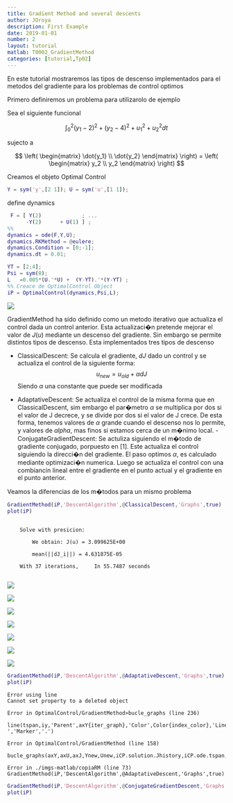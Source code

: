 ```yaml
---
title: Gradient Method and several descents
author: JOroya
description: First Example
date: 2019-01-01
number: 2
layout: tutorial
matlab: T0002_GradientMethod
categories: [tutorial,Tp02]
---
```


En este tutorial mostraremos las tipos de descenso implementados para el metodos del gradiente para los problemas de control optimos


Primero definiremos un problema para utilizarolo de ejemplo


Sea el siguiente funcional


$$ \int_0^2 (y_1-2)^2 + (y_2-4)^2 + u_1^2 + u_2^2 dt $$


sujecto a


$$ \left( \begin{matrix}       \dot{y_1} \\       \dot{y_2}     \end{matrix} \right)    =     \left( \begin{matrix}               y_2     \\               y_2      \end{matrix} \right) $$


Creamos el objeto Optimal Control

```matlab
Y = sym('y',[2 1]); U = sym('u',[1 1]);
```


define dynamics

```matlab
 F = [ Y(2)             ; ...
      -Y(2)      + U(1) ] ;
%%
dynamics = ode(F,Y,U);
dynamics.RKMethod = @eulere;
dynamics.Condition = [0;-1];
dynamics.dt = 0.01;
```

```matlab
YT = [2;4];
Psi = sym(0);
L   =0.005*(U.'*U) +  (Y-YT).'*(Y-YT) ;
%% Creace de OptimalControl Object
iP = OptimalControl(dynamics,Psi,L);
```


![]({{site.url}}/{{site.baseurl}}/assets/imgs/tutorials/Tp02/T0002/copiaRM_01.png)

GradientMethod ha sido definido como un metodo iterativo que actualiza el control dada un control anterior. Esta actualizaci&#65533;n pretende mejorar el valor de $J(u)$ mediante un descenso del gradiente. Sin embargo se permite distintos tipos de descenso. Esta implementados tres tipos de descenso


- ClassicalDescent: Se calcula el gradiente, $dJ$ dado un control y se                       actualiza el control de la siguiente forma:                       $$u_{new} =  u_{old} + \alpha dJ$$ Siendo $\alpha$                       una constante que puede ser modificada


- AdaptativeDescent: Se actualiza el control de la misma forma que en                       ClassicalDescent, sim embargo el par&#65533;metro $\alpha$ se multiplica por dos                       si el valor de J decrece, y se divide por dos si el valor de J crece. De                       esta forma, tenemos valores de $\alpha$ grande cuando el descenso nos lo                       permite, y valores de $alpha$, mas finos si estamos cerca de un m&#65533;nimo                       local. - ConjugateGradientDescent: Se actuliza siguiendo el m&#65533;todo de gradiente                             conjugado, porpuesto en [1]. Este actualiza                             el control siguiendo la direcci&#65533;n del                             gradiente. El paso optimos $\alpha$, es                             calculado mediante optimizaci&#65533;n numerica.                             Luego se actualiza el control con una                             combiancin lineal entre el gradiente en el                             punto actual y el gradiente en el punto                             anterior.


Veamos la diferencias de los m&#65533;todos para un mismo problema

```matlab
GradientMethod(iP,'DescentAlgorithm',@ClassicalDescent,'Graphs',true)
plot(iP)
```


```

    Solve with presicion: 

        We obtain: J(u) = 3.099625E+00

        mean(||dJ_i||) = 4.631875E-05

    With 37 iterations,     In 55.7487 seconds


```


![]({{site.url}}/{{site.baseurl}}/assets/imgs/tutorials/Tp02/T0002/copiaRM_02.png)

![]({{site.url}}/{{site.baseurl}}/assets/imgs/tutorials/Tp02/T0002/copiaRM_03.png)

![]({{site.url}}/{{site.baseurl}}/assets/imgs/tutorials/Tp02/T0002/copiaRM_04.png)

![]({{site.url}}/{{site.baseurl}}/assets/imgs/tutorials/Tp02/T0002/copiaRM_05.png)

![]({{site.url}}/{{site.baseurl}}/assets/imgs/tutorials/Tp02/T0002/copiaRM_06.png)

![]({{site.url}}/{{site.baseurl}}/assets/imgs/tutorials/Tp02/T0002/copiaRM_07.png)

![]({{site.url}}/{{site.baseurl}}/assets/imgs/tutorials/Tp02/T0002/copiaRM_08.png)


```matlab
GradientMethod(iP,'DescentAlgorithm',@AdaptativeDescent,'Graphs',true)
plot(iP)
```


```
Error using line
Cannot set property to a deleted object

Error in OptimalControl/GradientMethod>bucle_graphs (line 236)
                line(tspan,iy,'Parent',axY{iter_graph},'Color',Color{index_color},'LineStyle','-','Marker','.')

Error in OptimalControl/GradientMethod (line 158)
                bucle_graphs(axY,axU,axJ,Ynew,Unew,iCP.solution.Jhistory,iCP.ode.tspan,iter,TypeGraphs,SaveGif)

Error in ./imgs-matlab/copiaRM (line 73)
GradientMethod(iP,'DescentAlgorithm',@AdaptativeDescent,'Graphs',true)

```

```matlab
GradientMethod(iP,'DescentAlgorithm',@ConjugateGradientDescent,'Graphs',true)
plot(iP)
```


